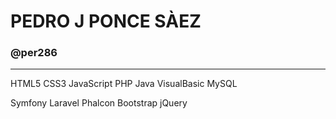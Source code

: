 <h1>PEDRO J PONCE SÀEZ</h1>
<h3>@per286</h3>
<hr>

HTML5 CSS3 
JavaScript PHP Java VisualBasic 
MySQL

Symfony Laravel Phalcon
Bootstrap jQuery 
